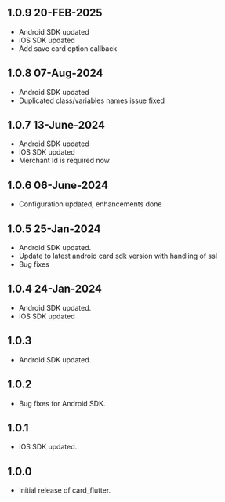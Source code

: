 ## 1.0.9 20-FEB-2025

* Android SDK updated
* iOS SDK updated
* Add save card option callback

## 1.0.8 07-Aug-2024

* Android SDK updated
* Duplicated class/variables names issue fixed

## 1.0.7 13-June-2024

* Android SDK updated
* iOS SDK updated
* Merchant Id is required now

## 1.0.6 06-June-2024

* Configuration updated, enhancements done

## 1.0.5 25-Jan-2024

* Android SDK updated.
* Update to latest android card sdk version with handling of ssl
* Bug fixes

## 1.0.4 24-Jan-2024

* Android SDK updated.
* iOS SDK updated

## 1.0.3

* Android SDK updated.

## 1.0.2

* Bug fixes for Android SDK.

## 1.0.1

* iOS SDK updated.

## 1.0.0

* Initial release of card_flutter.